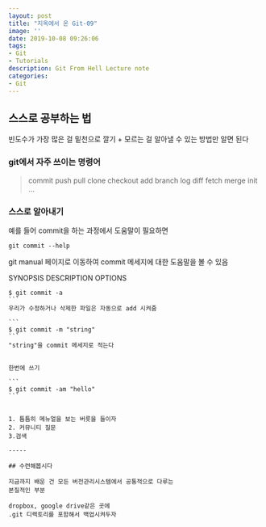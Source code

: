 ```yaml
---
layout: post
title: "지옥에서 온 Git-09"
image: ''
date: 2019-10-08 09:26:06
tags: 
- Git
- Tutorials
description: Git From Hell Lecture note
categories:
- Git
---
```


## 스스로 공부하는 법

빈도수가 가장 많은 걸 밑천으로 깔기
+
모르는 걸 알아낼 수 있는 방법만 알면 된다

### git에서 자주 쓰이는 명령어
>	commit
>	push
>	pull
>	clone
>	checkout
>	add
>	branch
>	log
>	diff
>	fetch
>	merge
>	init
>	...

### 스스로 알아내기

예를 들어 commit을 하는 과정에서
도움말이 필요하면

```
git commit --help
```

git manual 페이지로 이동하여
commit 메세지에 대한 도움말을 볼 수 있음

SYNOPSIS
DESCRIPTION
OPTIONS

````
$ git commit -a 
```
우리가 수정하거나 삭제한 파일은 자동으로 add 시켜줌

```
$ git commit -m "string"
```
"string"을 commit 메세지로 적는다


한번에 쓰기 

```
$ git commit -am "hello"
```


1. 틈틈히 메뉴얼을 보는 버릇을 들이자
2. 커뮤니티 질문
3.검색

-----

## 수련해봅시다

지금까지 배운 건 모든 버전관리시스템에서 공통적으로 다루는
본질적인 부분

dropbox, google drive같은 곳에
.git 디렉토리를 포함해서 백업시켜두자